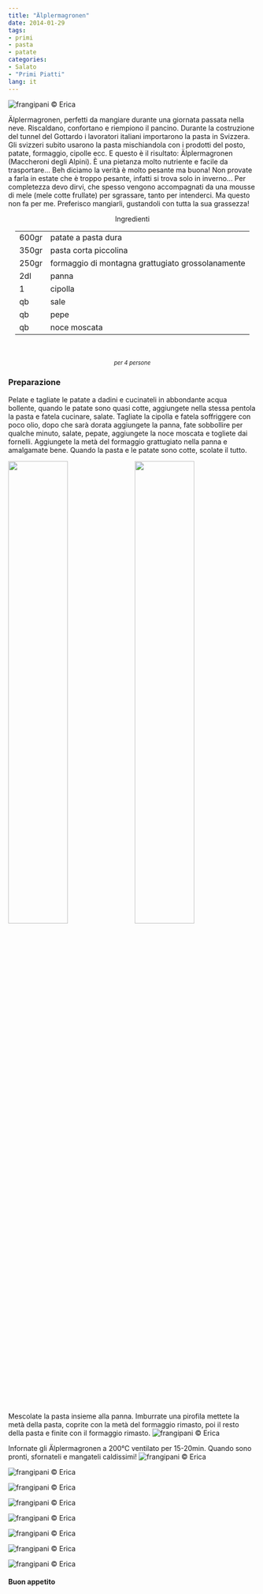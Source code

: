 ```yaml
---
title: "Älplermagronen"
date: 2014-01-29
tags:
- primi
- pasta
- patate
categories:
- Salato
- "Primi Piatti"
lang: it
---
```

![](header.jpg "frangipani © Erica")

Älplermagronen, perfetti da mangiare durante una giornata passata nella neve. Riscaldano, confortano e riempiono il pancino. Durante la costruzione del tunnel del Gottardo i lavoratori italiani importarono la pasta in Svizzera. Gli svizzeri subito usarono la pasta mischiandola con i prodotti del posto, patate, formaggio, cipolle ecc. E questo è il risultato: Älplermagronen (Maccheroni degli Alpini). È una pietanza molto nutriente e facile da trasportare... Beh diciamo la verità è molto pesante ma buona! Non provate a farla in estate che è troppo pesante, infatti si trova solo in inverno... Per completezza devo dirvi, che spesso vengono accompagnati da una mousse di mele (mele cotte frullate) per sgrassare, tanto per intenderci. Ma questo non fa per me. Preferisco mangiarli, gustandoli con tutta la sua grassezza!

<div id="wrapper" style="text-align: center">
  <div id="yourdiv" style="display: inline-block;">
    <div class="ingredients">
      <div class="ingredients-title">Ingredienti</div>
      <table>
        <tbody>
          <tr>
            <td>600gr</td>
            <td>patate a pasta dura</td>
          </tr>
          <tr>
            <td>350gr</td>
            <td>pasta corta piccolina</td>
          </tr>
          <tr>
            <td>250gr</td>
            <td>formaggio di montagna grattugiato grossolanamente</td>
          </tr>
          <tr>
            <td>2dl</td>
            <td>panna</td>
          </tr>
          <tr>
            <td>1</td>
            <td>cipolla</td>
          </tr>
          <tr>
            <td>qb</td>
            <td>sale</td>
          </tr>
          <tr>
            <td>qb</td>
            <td>pepe</td>
          </tr>
          <tr>
            <td>qb</td>
            <td>noce moscata</td>
          </tr>
        </tbody>
      </table>
      <br></br>
      <i class="pull-right" style="font-size: 80%;">per 4 persone</i>
    </div>
  </div>
</div>


<h3>
  <font color="grey">
    <i class="fa-solid fa-gears"></i>
  </font> Preparazione
</h3>

Pelate e tagliate le patate a dadini e cucinateli in abbondante acqua bollente, quando le patate sono quasi cotte, aggiungete nella stessa pentola la pasta e fatela cucinare, salate. Tagliate la cipolla e fatela soffriggere con poco olio, dopo che sarà dorata aggiungete la panna, fate sobbollire per qualche minuto, salate, pepate, aggiungete la noce moscata e togliete dai fornelli. Aggiungete la metà del formaggio grattugiato nella panna e amalgamate bene. Quando la pasta e le patate sono cotte, scolate il tutto.
<p>
  <div style="width: 100%; margin-bottom: 0">
    <img style="float: left; width: 49%; margin-right: 1%" src="panna.jpg" alt="" title="frangipani © Erica" />
    <img style="float: left; width: 49%; margin-left: 1%" src="pasta.jpg" alt="" title="frangipani © Erica" />
    <div style="clear: both"></div>
  </div>
</p>

Mescolate la pasta insieme alla panna. Imburrate una pirofila mettete la metà della pasta, coprite con la metà del formaggio rimasto, poi il resto della pasta e finite con il formaggio rimasto.
![](teglia.jpg "frangipani © Erica")

Infornate gli Älplermagronen a 200°C ventilato per 15-20min. Quando sono pronti, sfornateli e mangateli caldissimi!
![](risultato1.jpg "frangipani © Erica")

![](risultato2.jpg "frangipani © Erica")

![](risultato3.jpg "frangipani © Erica")

![](risultato4.jpg "frangipani © Erica")

![](risultato5.jpg "frangipani © Erica")

![](risultato6.jpg "frangipani © Erica")

![](risultato7.jpg "frangipani © Erica")

![](risultato8.jpg "frangipani © Erica")

<h4>Buon appetito
  <font color="red">
    <i class="fa-regular fa-face-smile"></i>
  </font>
</h4>